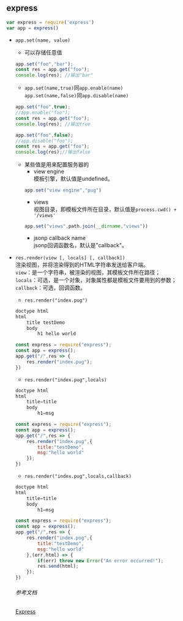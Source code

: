## express
```javascript
var express = require('express')
var app = express()
```
* `app.set(name, value)`<br>
    * 可以存储任意值
    ```javascript
    app.set("foo","bar");
    const res = app.get("foo");
    console.log(res); //输出"bar"
    ```

    *  `app.set(name,true)`同`app.enable(name)`<br>
    `app.set(name,false)`同`app.disable(name)`
    ```javascript
    app.set("foo",true);
    //app.enable("foo");
    const res = app.get("foo");
    console.log(res); //输出true
    ```
    ```javascript
    app.set("foo",false);
    //app.disable("foo");
    const res = app.get("foo");
    console.log(res);//输出false
    ````
    * 某些值是用来配置服务器的<br>
        * view engine<br>
        模板引擎，默认值是undefined。<br>
        ```javascript
        app.set("view engine","pug")
        ```
        * views<br>
        视图目录，即模板文件所在目录，默认值是`process.cwd() + '/views'`
        ```javascript
        app.set("views",path.join(__dirname,"views"))
        ```
        * jsonp callback name<br>
        jsonp回调函数名，默认是"callback"。
* `res.render(view [, locals] [, callback])`<br>
渲染视图，并将渲染得到的HTML字符串发送给客户端。<br>
`view`：是一个字符串，被渲染的视图，其模板文件所在路径；<br>
`locals`：可选，是一个对象，对象属性都是模板文件要用到的参数；<br>
`callback`：可选，回调函数。

    * `res.render("index.pug")`<br>
    ```javascript
    doctype html
    html
        title testDemo
        body
            h1 hello world
    ```
    ```javascript
    const express = require("express");
    const app = express();
    app.get("/",res => {
        res.render("index.pug");
    })
    ```
    * `res.render("index.pug",locals)`<br>
    ```javascript
    doctype html
    html
        title=title
        body
            h1=msg
    ```
    ```javascript
    const express = require("express");
    const app = express();
    app.get("/",res => {
        res.render("index.pug",{
            title:"testDemo",
            msg:"hello world"
        });
    })
    ```
    * `res.render("index.pug",locals,callback)`<br>
    ```javascript
    doctype html
    html
        title=title
        body
            h1=msg
    ```
    ```javascript
    const express = require("express");
    const app = express();
    app.get("/",res => {
        res.render("index.pug",{
            title:"testDemo",
            msg:"hello world"
        },(err,html) => {
            if(err) throw new Error("An error occurred!");
            res.send(html);
        });
    })
    ```
    
    
    ###### 参考文档
    [Express](https://expressjs.com/en/4x/api.html#express)
    
    
    
    
    
    

